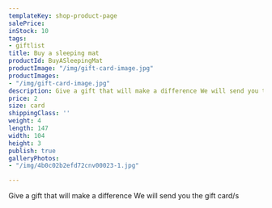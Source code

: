 ```yaml
---
templateKey: shop-product-page
salePrice: 
inStock: 10
tags:
- giftlist
title: Buy a sleeping mat
productId: BuyASleepingMat
productImage: "/img/gift-card-image.jpg"
productImages:
- "/img/gift-card-image.jpg"
description: Give a gift that will make a difference We will send you the gift card/s
price: 2
size: card
shippingClass: ''
weight: 4
length: 147
width: 104
height: 3
publish: true
galleryPhotos:
- "/img/4b0c02b2efd72cnv00023-1.jpg"

---
```

Give a gift that will make a difference We will send you the gift card/s
